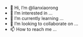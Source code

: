 - 👋 Hi, I’m @lianxiaorong
- 👀 I’m interested in ...
- 🌱 I’m currently learning ...
- 💞️ I’m looking to collaborate on ...
- 📫 How to reach me ...

<!---
lianxiaorong/lianxiaorong is a ✨ special ✨ repository because its `README.md` (this file) appears on your GitHub profile.
You can click the Preview link to take a look at your changes.
--->
